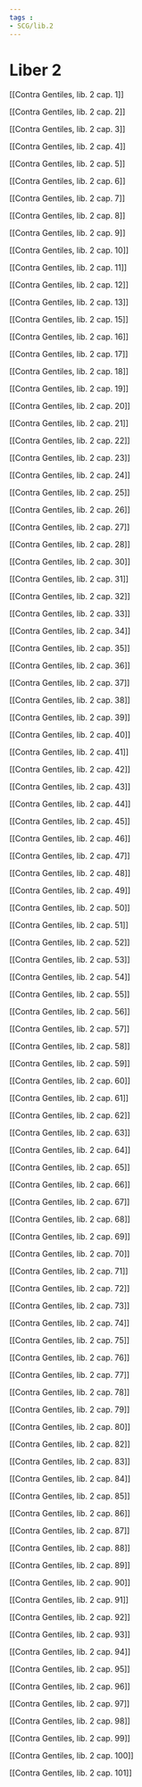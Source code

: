 ```yaml
---
tags : 
- SCG/lib.2
---
```


# Liber 2

[[Contra Gentiles, lib. 2 cap. 1]]

[[Contra Gentiles, lib. 2 cap. 2]]

[[Contra Gentiles, lib. 2 cap. 3]]

[[Contra Gentiles, lib. 2 cap. 4]]

[[Contra Gentiles, lib. 2 cap. 5]]

[[Contra Gentiles, lib. 2 cap. 6]]

[[Contra Gentiles, lib. 2 cap. 7]]

[[Contra Gentiles, lib. 2 cap. 8]]

[[Contra Gentiles, lib. 2 cap. 9]]

[[Contra Gentiles, lib. 2 cap. 10]]

[[Contra Gentiles, lib. 2 cap. 11]]

[[Contra Gentiles, lib. 2 cap. 12]]

[[Contra Gentiles, lib. 2 cap. 13]]

[[Contra Gentiles, lib. 2 cap. 15]]

[[Contra Gentiles, lib. 2 cap. 16]]

[[Contra Gentiles, lib. 2 cap. 17]]

[[Contra Gentiles, lib. 2 cap. 18]]

[[Contra Gentiles, lib. 2 cap. 19]]

[[Contra Gentiles, lib. 2 cap. 20]]

[[Contra Gentiles, lib. 2 cap. 21]]

[[Contra Gentiles, lib. 2 cap. 22]]

[[Contra Gentiles, lib. 2 cap. 23]]

[[Contra Gentiles, lib. 2 cap. 24]]

[[Contra Gentiles, lib. 2 cap. 25]]

[[Contra Gentiles, lib. 2 cap. 26]]

[[Contra Gentiles, lib. 2 cap. 27]]

[[Contra Gentiles, lib. 2 cap. 28]]

[[Contra Gentiles, lib. 2 cap. 30]]

[[Contra Gentiles, lib. 2 cap. 31]]

[[Contra Gentiles, lib. 2 cap. 32]]

[[Contra Gentiles, lib. 2 cap. 33]]

[[Contra Gentiles, lib. 2 cap. 34]]

[[Contra Gentiles, lib. 2 cap. 35]]

[[Contra Gentiles, lib. 2 cap. 36]]

[[Contra Gentiles, lib. 2 cap. 37]]

[[Contra Gentiles, lib. 2 cap. 38]]

[[Contra Gentiles, lib. 2 cap. 39]]

[[Contra Gentiles, lib. 2 cap. 40]]

[[Contra Gentiles, lib. 2 cap. 41]]

[[Contra Gentiles, lib. 2 cap. 42]]

[[Contra Gentiles, lib. 2 cap. 43]]

[[Contra Gentiles, lib. 2 cap. 44]]

[[Contra Gentiles, lib. 2 cap. 45]]

[[Contra Gentiles, lib. 2 cap. 46]]

[[Contra Gentiles, lib. 2 cap. 47]]

[[Contra Gentiles, lib. 2 cap. 48]]

[[Contra Gentiles, lib. 2 cap. 49]]

[[Contra Gentiles, lib. 2 cap. 50]]

[[Contra Gentiles, lib. 2 cap. 51]]

[[Contra Gentiles, lib. 2 cap. 52]]

[[Contra Gentiles, lib. 2 cap. 53]]

[[Contra Gentiles, lib. 2 cap. 54]]

[[Contra Gentiles, lib. 2 cap. 55]]

[[Contra Gentiles, lib. 2 cap. 56]]

[[Contra Gentiles, lib. 2 cap. 57]]

[[Contra Gentiles, lib. 2 cap. 58]]

[[Contra Gentiles, lib. 2 cap. 59]]

[[Contra Gentiles, lib. 2 cap. 60]]

[[Contra Gentiles, lib. 2 cap. 61]]

[[Contra Gentiles, lib. 2 cap. 62]]

[[Contra Gentiles, lib. 2 cap. 63]]

[[Contra Gentiles, lib. 2 cap. 64]]

[[Contra Gentiles, lib. 2 cap. 65]]

[[Contra Gentiles, lib. 2 cap. 66]]

[[Contra Gentiles, lib. 2 cap. 67]]

[[Contra Gentiles, lib. 2 cap. 68]]

[[Contra Gentiles, lib. 2 cap. 69]]

[[Contra Gentiles, lib. 2 cap. 70]]

[[Contra Gentiles, lib. 2 cap. 71]]

[[Contra Gentiles, lib. 2 cap. 72]]

[[Contra Gentiles, lib. 2 cap. 73]]

[[Contra Gentiles, lib. 2 cap. 74]]

[[Contra Gentiles, lib. 2 cap. 75]]

[[Contra Gentiles, lib. 2 cap. 76]]

[[Contra Gentiles, lib. 2 cap. 77]]

[[Contra Gentiles, lib. 2 cap. 78]]

[[Contra Gentiles, lib. 2 cap. 79]]

[[Contra Gentiles, lib. 2 cap. 80]]

[[Contra Gentiles, lib. 2 cap. 82]]

[[Contra Gentiles, lib. 2 cap. 83]]

[[Contra Gentiles, lib. 2 cap. 84]]

[[Contra Gentiles, lib. 2 cap. 85]]

[[Contra Gentiles, lib. 2 cap. 86]]

[[Contra Gentiles, lib. 2 cap. 87]]

[[Contra Gentiles, lib. 2 cap. 88]]

[[Contra Gentiles, lib. 2 cap. 89]]

[[Contra Gentiles, lib. 2 cap. 90]]

[[Contra Gentiles, lib. 2 cap. 91]]

[[Contra Gentiles, lib. 2 cap. 92]]

[[Contra Gentiles, lib. 2 cap. 93]]

[[Contra Gentiles, lib. 2 cap. 94]]

[[Contra Gentiles, lib. 2 cap. 95]]

[[Contra Gentiles, lib. 2 cap. 96]]

[[Contra Gentiles, lib. 2 cap. 97]]

[[Contra Gentiles, lib. 2 cap. 98]]

[[Contra Gentiles, lib. 2 cap. 99]]

[[Contra Gentiles, lib. 2 cap. 100]]

[[Contra Gentiles, lib. 2 cap. 101]]

